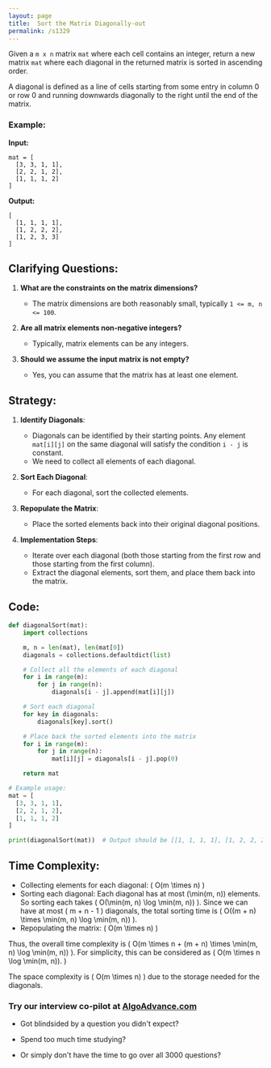 ```yaml
---
layout: page
title:  Sort the Matrix Diagonally-out
permalink: /s1329
---
```


Given a `m x n` matrix `mat` where each cell contains an integer, return a new matrix `mat` where each diagonal in the returned matrix is sorted in ascending order.

A diagonal is defined as a line of cells starting from some entry in column 0 or row 0 and running downwards diagonally to the right until the end of the matrix.

### Example:

**Input:**
```
mat = [
  [3, 3, 1, 1],
  [2, 2, 1, 2],
  [1, 1, 1, 2]
]
```

**Output:**
```
[
  [1, 1, 1, 1],
  [1, 2, 2, 2],
  [1, 2, 3, 3]
]
```

## Clarifying Questions:

1. **What are the constraints on the matrix dimensions?**
   - The matrix dimensions are both reasonably small, typically `1 <= m, n <= 100`.

2. **Are all matrix elements non-negative integers?**
   - Typically, matrix elements can be any integers.

3. **Should we assume the input matrix is not empty?**
   - Yes, you can assume that the matrix has at least one element.

## Strategy:

1. **Identify Diagonals**:
   - Diagonals can be identified by their starting points. Any element `mat[i][j]` on the same diagonal will satisfy the condition `i - j` is constant.
   - We need to collect all elements of each diagonal.

2. **Sort Each Diagonal**:
   - For each diagonal, sort the collected elements.
   
3. **Repopulate the Matrix**:
   - Place the sorted elements back into their original diagonal positions.

4. **Implementation Steps**:
   - Iterate over each diagonal (both those starting from the first row and those starting from the first column).
   - Extract the diagonal elements, sort them, and place them back into the matrix.

## Code:

```python
def diagonalSort(mat):
    import collections

    m, n = len(mat), len(mat[0])
    diagonals = collections.defaultdict(list)

    # Collect all the elements of each diagonal
    for i in range(m):
        for j in range(n):
            diagonals[i - j].append(mat[i][j])

    # Sort each diagonal
    for key in diagonals:
        diagonals[key].sort()

    # Place back the sorted elements into the matrix
    for i in range(m):
        for j in range(n):
            mat[i][j] = diagonals[i - j].pop(0)

    return mat

# Example usage:
mat = [
  [3, 3, 1, 1],
  [2, 2, 1, 2],
  [1, 1, 1, 2]
]

print(diagonalSort(mat))  # Output should be [[1, 1, 1, 1], [1, 2, 2, 2], [1, 2, 3, 3]]
```

## Time Complexity:

- Collecting elements for each diagonal: \( O(m \times n) \)
- Sorting each diagonal: Each diagonal has at most \(\min(m, n)\) elements. So sorting each takes \( O(\min(m, n) \log \min(m, n)) \). Since we can have at most \( m + n - 1 \) diagonals, the total sorting time is \( O((m + n) \times \min(m, n) \log \min(m, n)) \).
- Repopulating the matrix: \( O(m \times n) \)

Thus, the overall time complexity is \( O(m \times n + (m + n) \times \min(m, n) \log \min(m, n)) \). For simplicity, this can be considered as \( O(m \times n \log \min(m, n)). \)

The space complexity is \( O(m \times n) \) due to the storage needed for the diagonals.


### Try our interview co-pilot at [AlgoAdvance.com](https://algoAdvance.com)

- Got blindsided by a question you didn't expect?

- Spend too much time studying?

- Or simply don't have the time to go over all 3000 questions?

